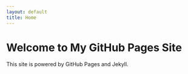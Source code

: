 ```yaml
---
layout: default
title: Home
---
```


# Welcome to My GitHub Pages Site

This site is powered by GitHub Pages and Jekyll.
